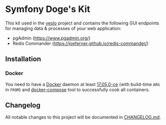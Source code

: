 
# Symfony Doge's Kit

This kit used in the [veslo](https://github.com/symfony-doge/veslo) project and contains the following GUI endpoints 
for managing data & processes of your web application:

- pgAdmin (https://www.pgadmin.org/) 
- Redis Commander (https://joeferner.github.io/redis-commander/)

## Installation

### Docker

You need to have a [Docker](https://docs.docker.com/install) daemon at least [17.05.0-ce](https://docs.docker.com/engine/release-notes/#17050-ce)
(with build-time `ARG` in `FROM`) and [docker-compose](https://docs.docker.com/compose) tool to successfully cook all containers.

## Changelog
All notable changes to this project will be documented in [CHANGELOG.md](CHANGELOG.md).